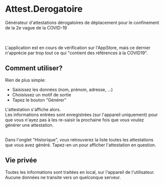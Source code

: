 # Attest.Derogatoire
Générateur d'attestations dérogatoires de déplacement pour le confinement de la 2e vague de la COVID-19

<br/><br/>
L'application est en cours de vérification sur l'AppStore, mais ce dernier n'apprécie par trop tout ce qui "contient des références à la COVID19".<br/>

## Comment utiliser?
Rien de plus simple:
 - Saisissez les données (nom, prénom, adresse, ...)
 - Choisissez un motif de sortie
 - Tapez le bouton "Générer"



L'attestation s'affiche alors.
<br/>
Les informations entrées sont enregistrées (sur l'appareil uniquement) pour que vous n'ayez pas à les re-saisir la prochaine fois que vous voulez générer une attestation.
<br/><br/>

Dans l'onglet "Historique", vous retrouverez la liste toutes les attestations que vous avez généré. Tapez-en un pour afficher l'attestation en question.


## Vie privée
Toutes les informations sont traitées en local, sur l'appareil de l'utilisateur.<br/>
Aucune données ne transite vers un quelconque serveur.